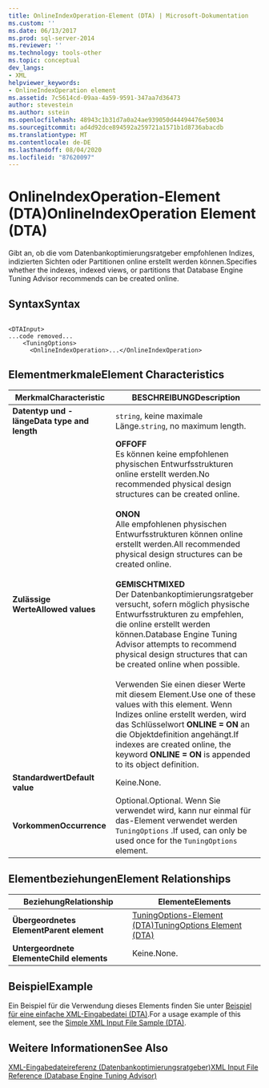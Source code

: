 ```yaml
---
title: OnlineIndexOperation-Element (DTA) | Microsoft-Dokumentation
ms.custom: ''
ms.date: 06/13/2017
ms.prod: sql-server-2014
ms.reviewer: ''
ms.technology: tools-other
ms.topic: conceptual
dev_langs:
- XML
helpviewer_keywords:
- OnlineIndexOperation element
ms.assetid: 7c5614cd-09aa-4a59-9591-347aa7d36473
author: stevestein
ms.author: sstein
ms.openlocfilehash: 48943c1b31d7a0a24ae939050d44494476e50034
ms.sourcegitcommit: ad4d92dce894592a259721a1571b1d8736abacdb
ms.translationtype: MT
ms.contentlocale: de-DE
ms.lasthandoff: 08/04/2020
ms.locfileid: "87620097"
---
```

# <a name="onlineindexoperation-element-dta"></a><span data-ttu-id="94cbd-102">OnlineIndexOperation-Element (DTA)</span><span class="sxs-lookup"><span data-stu-id="94cbd-102">OnlineIndexOperation Element (DTA)</span></span>
  <span data-ttu-id="94cbd-103">Gibt an, ob die vom Datenbankoptimierungsratgeber empfohlenen Indizes, indizierten Sichten oder Partitionen online erstellt werden können.</span><span class="sxs-lookup"><span data-stu-id="94cbd-103">Specifies whether the indexes, indexed views, or partitions that Database Engine Tuning Advisor recommends can be created online.</span></span>  
  
## <a name="syntax"></a><span data-ttu-id="94cbd-104">Syntax</span><span class="sxs-lookup"><span data-stu-id="94cbd-104">Syntax</span></span>  
  
```  
  
<DTAInput>  
...code removed...  
    <TuningOptions>  
      <OnlineIndexOperation>...</OnlineIndexOperation>  
```  
  
## <a name="element-characteristics"></a><span data-ttu-id="94cbd-105">Elementmerkmale</span><span class="sxs-lookup"><span data-stu-id="94cbd-105">Element Characteristics</span></span>  
  
|<span data-ttu-id="94cbd-106">Merkmal</span><span class="sxs-lookup"><span data-stu-id="94cbd-106">Characteristic</span></span>|<span data-ttu-id="94cbd-107">BESCHREIBUNG</span><span class="sxs-lookup"><span data-stu-id="94cbd-107">Description</span></span>|  
|--------------------|-----------------|  
|<span data-ttu-id="94cbd-108">**Datentyp und -länge**</span><span class="sxs-lookup"><span data-stu-id="94cbd-108">**Data type and length**</span></span>|<span data-ttu-id="94cbd-109">`string`, keine maximale Länge.</span><span class="sxs-lookup"><span data-stu-id="94cbd-109">`string`, no maximum length.</span></span>|  
|<span data-ttu-id="94cbd-110">**Zulässige Werte**</span><span class="sxs-lookup"><span data-stu-id="94cbd-110">**Allowed values**</span></span>|<span data-ttu-id="94cbd-111">**OFF**</span><span class="sxs-lookup"><span data-stu-id="94cbd-111">**OFF**</span></span><br /> <span data-ttu-id="94cbd-112">Es können keine empfohlenen physischen Entwurfsstrukturen online erstellt werden.</span><span class="sxs-lookup"><span data-stu-id="94cbd-112">No recommended physical design structures can be created online.</span></span><br /><br /> <span data-ttu-id="94cbd-113">**ON**</span><span class="sxs-lookup"><span data-stu-id="94cbd-113">**ON**</span></span><br /> <span data-ttu-id="94cbd-114">Alle empfohlenen physischen Entwurfsstrukturen können online erstellt werden.</span><span class="sxs-lookup"><span data-stu-id="94cbd-114">All recommended physical design structures can be created online.</span></span><br /><br /> <span data-ttu-id="94cbd-115">**GEMISCHT**</span><span class="sxs-lookup"><span data-stu-id="94cbd-115">**MIXED**</span></span><br /> <span data-ttu-id="94cbd-116">Der Datenbankoptimierungsratgeber versucht, sofern möglich physische Entwurfsstrukturen zu empfehlen, die online erstellt werden können.</span><span class="sxs-lookup"><span data-stu-id="94cbd-116">Database Engine Tuning Advisor attempts to recommend physical design structures that can be created online when possible.</span></span><br /><br /> <span data-ttu-id="94cbd-117">Verwenden Sie einen dieser Werte mit diesem Element.</span><span class="sxs-lookup"><span data-stu-id="94cbd-117">Use one of these values with this element.</span></span> <span data-ttu-id="94cbd-118">Wenn Indizes online erstellt werden, wird das Schlüsselwort **ONLINE = ON** an die Objektdefinition angehängt.</span><span class="sxs-lookup"><span data-stu-id="94cbd-118">If indexes are created online, the keyword **ONLINE = ON** is appended to its object definition.</span></span>|  
|<span data-ttu-id="94cbd-119">**Standardwert**</span><span class="sxs-lookup"><span data-stu-id="94cbd-119">**Default value**</span></span>|<span data-ttu-id="94cbd-120">Keine.</span><span class="sxs-lookup"><span data-stu-id="94cbd-120">None.</span></span>|  
|<span data-ttu-id="94cbd-121">**Vorkommen**</span><span class="sxs-lookup"><span data-stu-id="94cbd-121">**Occurrence**</span></span>|<span data-ttu-id="94cbd-122">Optional.</span><span class="sxs-lookup"><span data-stu-id="94cbd-122">Optional.</span></span> <span data-ttu-id="94cbd-123">Wenn Sie verwendet wird, kann nur einmal für das-Element verwendet werden `TuningOptions` .</span><span class="sxs-lookup"><span data-stu-id="94cbd-123">If used, can only be used once for the `TuningOptions` element.</span></span>|  
  
## <a name="element-relationships"></a><span data-ttu-id="94cbd-124">Elementbeziehungen</span><span class="sxs-lookup"><span data-stu-id="94cbd-124">Element Relationships</span></span>  
  
|<span data-ttu-id="94cbd-125">Beziehung</span><span class="sxs-lookup"><span data-stu-id="94cbd-125">Relationship</span></span>|<span data-ttu-id="94cbd-126">Elemente</span><span class="sxs-lookup"><span data-stu-id="94cbd-126">Elements</span></span>|  
|------------------|--------------|  
|<span data-ttu-id="94cbd-127">**Übergeordnetes Element**</span><span class="sxs-lookup"><span data-stu-id="94cbd-127">**Parent element**</span></span>|[<span data-ttu-id="94cbd-128">TuningOptions-Element &#40;DTA&#41;</span><span class="sxs-lookup"><span data-stu-id="94cbd-128">TuningOptions Element &#40;DTA&#41;</span></span>](tuningoptions-element-dta.md)|  
|<span data-ttu-id="94cbd-129">**Untergeordnete Elemente**</span><span class="sxs-lookup"><span data-stu-id="94cbd-129">**Child elements**</span></span>|<span data-ttu-id="94cbd-130">Keine.</span><span class="sxs-lookup"><span data-stu-id="94cbd-130">None.</span></span>|  
  
## <a name="example"></a><span data-ttu-id="94cbd-131">Beispiel</span><span class="sxs-lookup"><span data-stu-id="94cbd-131">Example</span></span>  
 <span data-ttu-id="94cbd-132">Ein Beispiel für die Verwendung dieses Elements finden Sie unter [Beispiel für eine einfache XML-Eingabedatei &#40;DTA&#41;](simple-xml-input-file-sample-dta.md).</span><span class="sxs-lookup"><span data-stu-id="94cbd-132">For a usage example of this element, see the [Simple XML Input File Sample &#40;DTA&#41;](simple-xml-input-file-sample-dta.md).</span></span>  
  
## <a name="see-also"></a><span data-ttu-id="94cbd-133">Weitere Informationen</span><span class="sxs-lookup"><span data-stu-id="94cbd-133">See Also</span></span>  
 [<span data-ttu-id="94cbd-134">XML-Eingabedateireferenz &#40;Datenbankoptimierungsratgeber&#41;</span><span class="sxs-lookup"><span data-stu-id="94cbd-134">XML Input File Reference &#40;Database Engine Tuning Advisor&#41;</span></span>](xml-input-file-reference-database-engine-tuning-advisor.md)  
  
  
